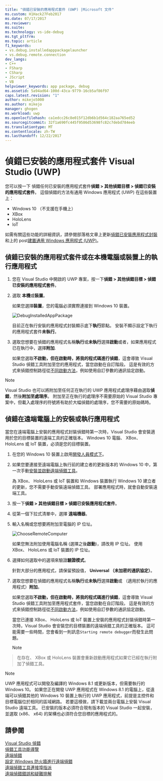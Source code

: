 ```yaml
---
title: "偵錯已安裝的應用程式套件 (UWP) |Microsoft 文件"
ms.custom: H1Hack27Feb2017
ms.date: 07/17/2017
ms.reviewer: 
ms.suite: 
ms.technology: vs-ide-debug
ms.tgt_pltfrm: 
ms.topic: article
f1_keywords:
- vs.debug.installedapppackagelauncher
- vs.debug.remote.connection
dev_langs:
- C++
- FSharp
- CSharp
- JScript
- VB
helpviewer_keywords: app package, debug
ms.assetid: 5a94ad64-100d-43ca-9779-16cb5af86f97
caps.latest.revision: "1"
author: mikejo5000
ms.author: mikejo
manager: ghogen
ms.workload: uwp
ms.openlocfilehash: ca1edcc26c8e015f12db6b1d564c182aa765ed52
ms.sourcegitcommit: 32f1a690fc445f9586d53698fc82c7debd784eeb
ms.translationtype: MT
ms.contentlocale: zh-TW
ms.lasthandoff: 12/22/2017
---
```

# <a name="debug-an-installed-app-package-in-visual-studio-uwp"></a>偵錯已安裝的應用程式套件 Visual Studio (UWP)

您可以按一下 偵錯任何已安裝的應用程式套件**偵錯 > 其他偵錯目標 > 偵錯已安裝的應用程式套件**。 這個偵錯的方法有通用 Windows 應用程式 (UWP) 在這些裝置上：

* Windows 10 （不支援在手機上）
* XBox
* HoloLens
* IoT

如需有關這些功能的詳細資訊，請參閱部落格文章上更新[偵錯已安裝應用程式封裝](https://blogs.msdn.microsoft.com/visualstudioalm/2016/03/30/updates-for-debugging-installed-app-packages-in-visual-studio-2015-update-2/)和上的 post[建置通用 Windows 應用程式 (UWP)](https://blogs.msdn.microsoft.com/visualstudio/2016/08/02/universal-windows-apps-targeting-windows-10-anniversary-sdk/)。

## <a name="debug-an-installed-app-package-or-running-app-on-a-local-machine-or-device"></a>偵錯已安裝的應用程式套件或在本機電腦或裝置上的執行應用程式

1. 您在 Visual Studio 中開啟的 UWP 專案，按一下**偵錯 > 其他偵錯目標 > 偵錯已安裝的應用程式套件**。

2. 選取 **本機**或**裝置**。

     如果您選擇**裝置**，您的電腦必須實際連接到 Windows 10 裝置。

     ![DebugInstalledAppPackage](../debugger/media/debug-installed-app-pkg.png "DebugInstalledAppPackage")

     目前正在執行安裝的應用程式封裝顯示底下**執行**節點。 安裝不顯示設定下執行的應用程式套件**未執行**。

3. 選取您想要在偵錯的應用程式名稱**執行**或**未執行**選擇**啟動**或者，如果應用程式已在執行中，選擇**附加**.

     如果您選取**不啟動，但在啟動時，將我的程式碼進行偵錯**，這會導致 Visual Studio 偵錯工具附加至您的應用程式，當您啟動在自訂階段。 這是有效的方式來偵錯控制路徑從[不同啟動方法](/windows/uwp/xbox-apps/automate-launching-uwp-apps)，例如使用自訂參數的通訊協定啟動。

> [!NOTE]
> Visual Studio 也可以將附加至任何正在執行的 UWP 應用程式處理序藉由選取**偵錯**，然後**附加至處理序**。 附加至正在執行的處理序不需要原始的 Visual Studio 專案中，但載入處理序的符號將有助於大幅偵錯的處理序，您不需要的原始碼時。
  
## <a name="remote"></a>偵錯在遠端電腦上的安裝或執行應用程式 

當您在遠端電腦上安裝的應用程式封裝偵錯時第一次時，Visual Studio 會安裝適用於您的目標裝置的遠端工具的正確版本。 Windows 10 電腦、 XBox、 HoloLens 或 IoT 裝置，必須是您的目標裝置。

1. 在您的 Windows 10 裝置上啟用[開發人員模式下](/windows/uwp/get-started/enable-your-device-for-development)。

2. 如果您要連接至遠端電腦上執行前的建立者的更新版本的 Windows 10 中，第一次手動[安裝並啟動遠端偵錯工具](../debugger/remote-debugging.md)。

     為 XBox、 HoloLens 或 IoT 裝置和 Windows 裝置執行 Windows 10 建立者的更新，您不需要手動安裝遠端偵錯工具。 部署應用程式時，就會自動安裝遠端工具。

3. 按一下**偵錯 > 其他偵錯目標 > 偵錯已安裝應用程式套件**。

4. 從第一個下拉式清單中，選擇 **遠端機器**。

5. 輸入名稱或您想要將附加至電腦的 IP 位址。

     ![ChooseRemoteComputer](../debugger/media/debug-remote-app-pkg.png "ChooseRemoteComputer")

     如果您無法附加使用電腦名稱 (選擇之後**啟動**)，請改用 IP 位址。 使用 XBox、 HoloLens 或 IoT 裝置的 IP 位址。

5. 選擇如何選取中的選項來驗證**驗證模式**。

    針對大部分的應用程式，請保留預設值， **Universal （未加密的通訊協定）**。

6. 選取您想要在偵錯的應用程式名稱**執行**或**未執行**選擇**啟動**或 （適用於執行的應用程式）**附加**。

     如果您選取**不啟動，但在啟動時，將我的程式碼進行偵錯**，這會導致 Visual Studio 偵錯工具附加至應用程式套件，當您啟動在自訂階段。 這是有效的方式來偵錯控制路徑從[不同啟動方法](/windows/uwp/xbox-apps/automate-launching-uwp-apps)，例如使用自訂參數的通訊協定啟動。

     當您已連接 XBox、 HoloLens 或 IoT 裝置上安裝的應用程式封裝偵錯時第一次時，Visual Studio 會安裝您的目標裝置的遠端偵錯工具的正確版本。 這可能需要一些時間，您會看到一則訊息``Starting remote debugger``而發生此問題。

     > [!NOTE]
> 在存在、 XBox 或 HoloLens 裝置會重新啟動應用程式如果它已經在執行附加了偵錯工具。

> [!NOTE]
> UWP 應用程式可以開發及編譯的 Windows 8.1 或更新版本，但需要執行的 Windows 10。 如果您正在開發 UWP 應用程式在 Windows 8.1 的電腦上，從遠端可以偵錯其他的 Windows 10 裝置上執行的 UWP 應用程式，前提是主控件和目標電腦位於相同的區域網路。 若要這樣做，請下載並兩台電腦上安裝 Visual Studio 遠端工具。 已安裝的版本必須符合現有版本的 Visual Studio 一起安裝，並選取 (x86、 x64) 的架構也必須符合您目標的應用程式的。
  
## <a name="see-also"></a>請參閱  
 [Visual Studio 偵錯](../debugger/index.md)  
 [偵錯工具功能導覽](../debugger/debugger-feature-tour.md)  
 [遠端偵錯](../debugger/remote-debugging.md)  
 [設定 Windows 防火牆進行遠端偵錯](../debugger/configure-the-windows-firewall-for-remote-debugging.md)  
 [遠端偵錯工具連接埠指派](../debugger/remote-debugger-port-assignments.md)  
 [遠端偵錯錯誤和疑難排解](../debugger/remote-debugging-errors-and-troubleshooting.md)